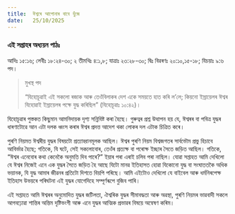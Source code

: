 ```yaml
---
title:  ঈশ্বৰে আপোনাৰ বাবে যুঁজে
date:   25/10/2025
---
```


### এই সপ্তাহৰ অধ্যয়ন পাঠঃ

আদিঃ ১৫:১৬; লেবীঃ ১৮:২৪-৩০; ২ তীমথিঃ ৪:১,৮; যাত্ৰাঃ ২৩:২৮-৩০; দ্বিঃ বিৱৰণঃ ২০:১০,১৫-১৮; যিচয়াঃ ৯:৬ পদ।

> <p>মুখস্থ পদ</p>
> “যিহোচূৱাই এই সকলো ৰজাক আৰু তেওঁবিলাকৰ দেশ একে সময়তে হাত কৰি ল’লে; কিয়নো ইস্ৰায়েলৰ ঈশ্বৰ যিহোৱাই ইস্ৰায়েলৰ পক্ষে যুদ্ধ কৰিছিল” (যিহোচূৱাঃ ১০:৪২)।

যিহোচূৱাৰ পুস্তকত কিছুমান আমনিদায়ক দৃশ্য সন্নিবিষ্ট কৰা হৈছে। গুৰুত্বৰ প্ৰশ্ন উত্থাপন হয় যে, ঈশ্বৰৰ বা পবিত্ৰ যুদ্ধৰ ধাৰণাটোৱে আন এটা দলক ধ্বংস কৰাৰ ঈশ্বৰ প্ৰদত্ত আদেশ থকা লোকৰ দল এটাক চিত্ৰিত কৰে।

পুৰণি নিয়মত ঈশ্বৰীয় যুদ্ধৰ বিষয়টো প্ৰত্যাহ্বানমূলক আছিল। ঈশ্বৰ পুৰণি নিয়ম বিশ্বজগতৰ সাৰ্বভৌম প্ৰভু হিচাবে আবিৰ্ভাৱ হৈছে; গতিকে, যি ঘটে, সেই সকলোবোৰ, তেওঁৰ প্ৰত্যক্ষ বা পৰোক্ষ ইচ্ছাৰ সৈতে জড়িত আছিল। গতিকে, “ঈশ্বৰ এনেবোৰ কথা কেনেকৈ অনুমতি দিব পাৰে?” ইয়াৰ পৰা এৰাই চলিব পৰা নাছিল। যোৱা সপ্তাহত আমি দেখিলো যে ঈশ্বৰ নিজেই এনে এক যুদ্ধৰ সৈতে জড়িত হৈ আছে যিটো মানৱ ইতিহাসত হোৱা যিকোনো যুদ্ধ বা সংঘাততকৈ অধিক ভয়ানক, যি যুদ্ধ আমাৰ জীৱনৰ প্ৰতিটো দিশতে বিয়পি পৰিছে। আমি এইটোও দেখিলো যে বাইবেল আৰু ধৰ্মনিৰপেক্ষ ইতিহাস উভয়ৰে পৰিঘটনা এই যুদ্ধৰ যোগেদিহে সম্পূৰ্ণৰূপে বুজিব পাৰি।

এই সপ্তাহত আমি ঈশ্বৰৰ অনুমোদিত যুদ্ধৰ জটিলতা, ঐশ্বৰিক যুদ্ধৰ সীমাবদ্ধতা আৰু অৱস্থা, পুৰণি নিয়মৰ ভাৱবাদী সকলে আগবঢ়োৱা শান্তিৰ অন্তিম দৃষ্টিভংগী আৰু এনে যুদ্ধৰ আত্মিক প্ৰভাৱৰ বিষয়ে অন্বেষণ কৰিম।